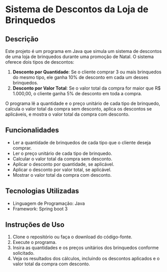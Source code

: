 # Sistema de Descontos da Loja de Brinquedos

## Descrição

Este projeto é um programa em Java que simula um sistema de descontos de uma loja de brinquedos durante uma promoção de Natal. O sistema oferece dois tipos de descontos:
1. **Desconto por Quantidade**: Se o cliente comprar 3 ou mais brinquedos do mesmo tipo, ele ganha 10% de desconto em cada um desses brinquedos.
2. **Desconto por Valor Total**: Se o valor total da compra for maior que R$ 1.000,00, o cliente ganha 5% de desconto em toda a compra.

O programa lê a quantidade e o preço unitário de cada tipo de brinquedo, calcula o valor total da compra sem desconto, aplica os descontos se aplicáveis, e mostra o valor total da compra com desconto.

## Funcionalidades

- Ler a quantidade de brinquedos de cada tipo que o cliente deseja comprar.
- Ler o preço unitário de cada tipo de brinquedo.
- Calcular o valor total da compra sem desconto.
- Aplicar o desconto por quantidade, se aplicável.
- Aplicar o desconto por valor total, se aplicável.
- Mostrar o valor total da compra com desconto.

## Tecnologias Utilizadas

- Linguagem de Programação: Java
- Framework: Spring boot 3

## Instruções de Uso

1. Clone o repositório ou faça o download do código-fonte.
2. Execute o programa.
3. Insira as quantidades e os preços unitários dos brinquedos conforme solicitado.
4. Veja os resultados dos cálculos, incluindo os descontos aplicados e o valor total da compra com desconto.

 
